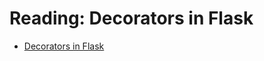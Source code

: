 # Reading: Decorators in Flask

- [Decorators in Flask](https://cf-courses-data.s3.us.cloud-object-storage.appdomain.cloud/IBMDeveloperSkillsNetwork-PY0222EN-SkillsNetwork/labs/module_1/Decorators_Flask.md.html?origin=www.coursera.org)